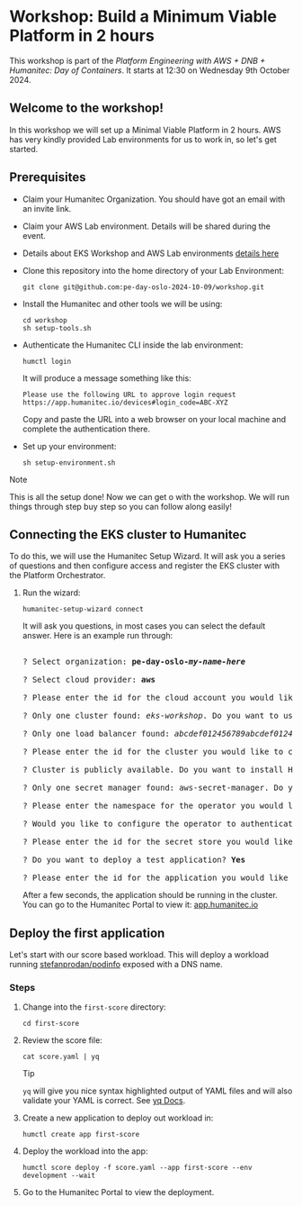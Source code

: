 # Workshop: Build a Minimum Viable Platform in 2 hours

This workshop is part of the _Platform Engineering with AWS + DNB + Humanitec: Day of Containers_. It starts at 12:30 on Wednesday 9th October 2024.

## Welcome to the workshop!

In this workshop we will set up a Minimal Viable Platform in 2 hours. AWS has very kindly provided Lab environments for us to work in, so let's get started.

## Prerequisites

- Claim your Humanitec Organization. You should have got an email with an invite link.

- Claim your AWS Lab environment. Details will be shared during the event. 

- Details about EKS Workshop and AWS Lab environments [details here](https://snapshots.eksworkshop.com/1335da97/docs/introduction/setup/aws-event)

- Clone this repository into the home directory of your Lab Environment:
  ```
  git clone git@github.com:pe-day-oslo-2024-10-09/workshop.git
  ```

- Install the Humanitec and other tools we will be using:
  ```
  cd workshop
  sh setup-tools.sh
  ```

- Authenticate the Humanitec CLI inside the lab environment:
  ```
  humctl login
  ```
  It will produce a message something like this:
  ```
  Please use the following URL to approve login request
  https://app.humanitec.io/devices#login_code=ABC-XYZ
  ```
  Copy and paste the URL into a web browser on your local machine and complete the authentication there.

- Set up your environment:
  ```
  sh setup-environment.sh
  ```

> [!NOTE]
> This is all the setup done! Now we can get o with the workshop. We will run things through step buy step so you can follow along easily!

## Connecting the EKS cluster to Humanitec

To do this, we will use the Humanitec Setup Wizard. It will ask you a series of questions and then configure access and register the EKS cluster with the Platform Orchestrator.

1. Run the wizard:
   ```
   humanitec-setup-wizard connect
   ```

   It will ask you questions, in most cases you can select the default answer. Here is an example run through:

   <pre>
   
   ? Select organization: <b>pe-day-oslo-<i>my-name-here</i></b>
   
   ? Select cloud provider: <b>aws</b>
   
   ? Please enter the id for the cloud account you would like to create in your Humanitec Organization: <b>my-cloud-account</b>
   
   ? Only one cluster found: <i>eks-workshop</i>. Do you want to use it: <b>Yes</b>
   
   ? Only one load balancer found: <i>abcdef012456789abcdef012456789</i>. Do you want to use it?: <b>Yes</b>
   
   ? Please enter the id for the cluster you would like to create in your Humanitec Organization: <b>my-cluster</b>
   
   ? Cluster is publicly available. Do you want to install Humanitec Agent anyway? <b>Yes</b>
   
   ? Only one secret manager found: aws-secret-manager. Do you want to use it <b>Yes</b>
   
   ? Please enter the namespace for the operator you would like to create in your Humanitec Organization: <b>humanitec-operator-system</b>
   
   ? Would you like to configure the operator to authenticate Humanitec drivers? <b>Yes</b>
   
   ? Please enter the id for the secret store you would like to create in your Humanitec Organization <b>my-secret-store</b>
   
   ? Do you want to deploy a test application? <b>Yes</b>
   
   ? Please enter the id for the application you would like to create in your Humanitec Organization <b>my-application</b>
   </pre>

   After a few seconds, the application should be running in the cluster. You can go to the Humanitec Portal to view it: [app.humanitec.io](https://app.humanitec.io)


## Deploy the first application

Let's start with our score based workload. This will deploy a workload running [stefanprodan/podinfo](https://github.com/stefanprodan/podinfo) exposed with a DNS name.

### Steps

1. Change into the `first-score` directory:
   ```
   cd first-score
   ```

2. Review the score file:
   ```
   cat score.yaml | yq
   ```
   > [!TIP]
   > `yq` will give you nice syntax highlighted output of YAML files and will also validate your YAML is correct. See [yq Docs](https://mikefarah.gitbook.io/yq).

3. Create a new application to deploy out workload in:
   ```
   humctl create app first-score
   ```

4. Deploy the workload into the app:
   ```
   humctl score deploy -f score.yaml --app first-score --env development --wait
   ```

5. Go to the Humanitec Portal to view the deployment.
